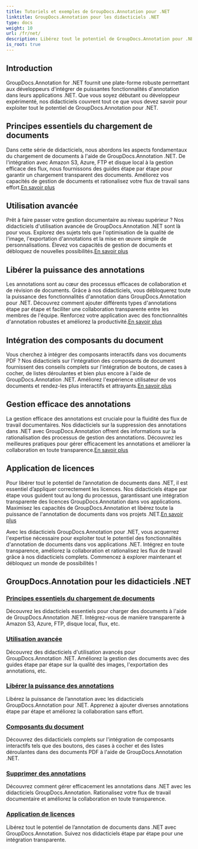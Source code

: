 ```yaml
---
title: Tutoriels et exemples de GroupDocs.Annotation pour .NET
linktitle: GroupDocs.Annotation pour les didacticiels .NET
type: docs
weight: 10
url: /fr/net/
description: Libérez tout le potentiel de GroupDocs.Annotation pour .NET avec nos didacticiels. Intégrez en toute transparence, améliorez la collaboration et rationalisez les flux de travail.
is_root: true
---
```

## Introduction

GroupDocs.Annotation for .NET fournit une plate-forme robuste permettant aux développeurs d'intégrer de puissantes fonctionnalités d'annotation dans leurs applications .NET. Que vous soyez débutant ou développeur expérimenté, nos didacticiels couvrent tout ce que vous devez savoir pour exploiter tout le potentiel de GroupDocs.Annotation pour .NET.

## Principes essentiels du chargement de documents
 Dans cette série de didacticiels, nous abordons les aspects fondamentaux du chargement de documents à l'aide de GroupDocs.Annotation .NET. De l'intégration avec Amazon S3, Azure, FTP et disque local à la gestion efficace des flux, nous fournissons des guides étape par étape pour garantir un chargement transparent des documents. Améliorez vos capacités de gestion de documents et rationalisez votre flux de travail sans effort.[En savoir plus](./document-loading-essentials/)

## Utilisation avancée
Prêt à faire passer votre gestion documentaire au niveau supérieur ? Nos didacticiels d'utilisation avancée de GroupDocs.Annotation .NET sont là pour vous. Explorez des sujets tels que l'optimisation de la qualité de l'image, l'exportation d'annotations et la mise en œuvre simple de personnalisations. Élevez vos capacités de gestion de documents et débloquez de nouvelles possibilités.[En savoir plus](./advanced-usage/)

## Libérer la puissance des annotations
 Les annotations sont au cœur des processus efficaces de collaboration et de révision de documents. Grâce à nos didacticiels, vous débloquerez toute la puissance des fonctionnalités d'annotation dans GroupDocs.Annotation pour .NET. Découvrez comment ajouter différents types d'annotations étape par étape et faciliter une collaboration transparente entre les membres de l'équipe. Renforcez votre application avec des fonctionnalités d'annotation robustes et améliorez la productivité.[En savoir plus](./unlocking-annotation-power/)

## Intégration des composants du document
Vous cherchez à intégrer des composants interactifs dans vos documents PDF ? Nos didacticiels sur l'intégration des composants de document fournissent des conseils complets sur l'intégration de boutons, de cases à cocher, de listes déroulantes et bien plus encore à l'aide de GroupDocs.Annotation .NET. Améliorez l'expérience utilisateur de vos documents et rendez-les plus interactifs et attrayants.[En savoir plus](./document-components/)

## Gestion efficace des annotations
 La gestion efficace des annotations est cruciale pour la fluidité des flux de travail documentaires. Nos didacticiels sur la suppression des annotations dans .NET avec GroupDocs.Annotation offrent des informations sur la rationalisation des processus de gestion des annotations. Découvrez les meilleures pratiques pour gérer efficacement les annotations et améliorer la collaboration en toute transparence.[En savoir plus](./removing-annotations/)

## Application de licences
Pour libérer tout le potentiel de l’annotation de documents dans .NET, il est essentiel d’appliquer correctement les licences. Nos didacticiels étape par étape vous guident tout au long du processus, garantissant une intégration transparente des licences GroupDocs.Annotation dans vos applications. Maximisez les capacités de GroupDocs.Annotation et libérez toute la puissance de l'annotation de documents dans vos projets .NET.[En savoir plus](./applying-licenses/)

Avec les didacticiels GroupDocs.Annotation pour .NET, vous acquerrez l'expertise nécessaire pour exploiter tout le potentiel des fonctionnalités d'annotation de documents dans vos applications .NET. Intégrez en toute transparence, améliorez la collaboration et rationalisez les flux de travail grâce à nos didacticiels complets. Commencez à explorer maintenant et débloquez un monde de possibilités !
## GroupDocs.Annotation pour les didacticiels .NET
### [Principes essentiels du chargement de documents](./document-loading-essentials/)
Découvrez les didacticiels essentiels pour charger des documents à l'aide de GroupDocs.Annotation .NET. Intégrez-vous de manière transparente à Amazon S3, Azure, FTP, disque local, flux, etc.
### [Utilisation avancée](./advanced-usage/)
Découvrez des didacticiels d'utilisation avancés pour GroupDocs.Annotation .NET. Améliorez la gestion des documents avec des guides étape par étape sur la qualité des images, l'exportation des annotations, etc.
### [Libérer la puissance des annotations](./unlocking-annotation-power/)
Libérez la puissance de l’annotation avec les didacticiels GroupDocs.Annotation pour .NET. Apprenez à ajouter diverses annotations étape par étape et améliorez la collaboration sans effort.
### [Composants du document](./document-components/)
Découvrez des didacticiels complets sur l'intégration de composants interactifs tels que des boutons, des cases à cocher et des listes déroulantes dans des documents PDF à l'aide de GroupDocs.Annotation .NET.
### [Supprimer des annotations](./removing-annotations/)
Découvrez comment gérer efficacement les annotations dans .NET avec les didacticiels GroupDocs.Annotation. Rationalisez votre flux de travail documentaire et améliorez la collaboration en toute transparence.
### [Application de licences](./applying-licenses/)
Libérez tout le potentiel de l’annotation de documents dans .NET avec GroupDocs.Annotation. Suivez nos didacticiels étape par étape pour une intégration transparente.